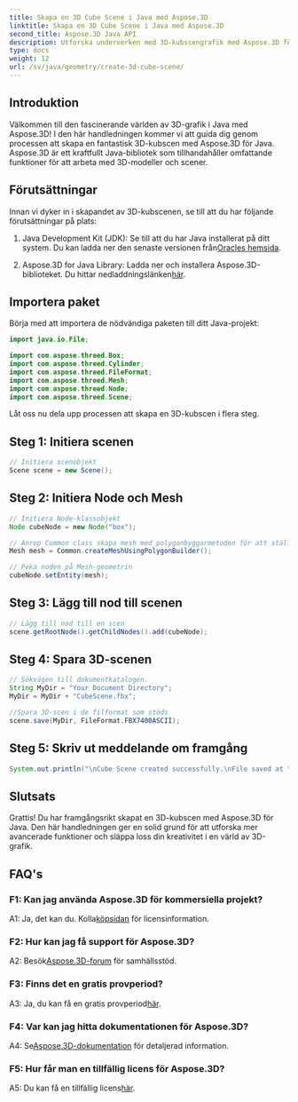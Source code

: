 ```yaml
---
title: Skapa en 3D Cube Scene i Java med Aspose.3D
linktitle: Skapa en 3D Cube Scene i Java med Aspose.3D
second_title: Aspose.3D Java API
description: Utforska underverken med 3D-kubscengrafik med Aspose.3D för Java. Skapa fantastiska scener utan ansträngning.
type: docs
weight: 12
url: /sv/java/geometry/create-3d-cube-scene/
---
```

## Introduktion

Välkommen till den fascinerande världen av 3D-grafik i Java med Aspose.3D! I den här handledningen kommer vi att guida dig genom processen att skapa en fantastisk 3D-kubscen med Aspose.3D för Java. Aspose.3D är ett kraftfullt Java-bibliotek som tillhandahåller omfattande funktioner för att arbeta med 3D-modeller och scener.

## Förutsättningar

Innan vi dyker in i skapandet av 3D-kubscenen, se till att du har följande förutsättningar på plats:

1.  Java Development Kit (JDK): Se till att du har Java installerat på ditt system. Du kan ladda ner den senaste versionen från[Oracles hemsida](https://www.oracle.com/java/).

2.  Aspose.3D for Java Library: Ladda ner och installera Aspose.3D-biblioteket. Du hittar nedladdningslänken[här](https://releases.aspose.com/3d/java/).

## Importera paket

Börja med att importera de nödvändiga paketen till ditt Java-projekt:

```java
import java.io.File;

import com.aspose.threed.Box;
import com.aspose.threed.Cylinder;
import com.aspose.threed.FileFormat;
import com.aspose.threed.Mesh;
import com.aspose.threed.Node;
import com.aspose.threed.Scene;
```

Låt oss nu dela upp processen att skapa en 3D-kubscen i flera steg.

## Steg 1: Initiera scenen

```java
// Initiera scenobjekt
Scene scene = new Scene();
```

## Steg 2: Initiera Node och Mesh

```java
// Initiera Node-klassobjekt
Node cubeNode = new Node("box");

// Anrop Common class skapa mesh med polygonbyggarmetoden för att ställa in mesh-instans
Mesh mesh = Common.createMeshUsingPolygonBuilder();

// Peka noden på Mesh-geometrin
cubeNode.setEntity(mesh);
```

## Steg 3: Lägg till nod till scenen

```java
// Lägg till nod till en scen
scene.getRootNode().getChildNodes().add(cubeNode);
```

## Steg 4: Spara 3D-scenen

```java
// Sökvägen till dokumentkatalogen.
String MyDir = "Your Document Directory";
MyDir = MyDir + "CubeScene.fbx";

//Spara 3D-scen i de filformat som stöds
scene.save(MyDir, FileFormat.FBX7400ASCII);
```

## Steg 5: Skriv ut meddelande om framgång

```java
System.out.println("\nCube Scene created successfully.\nFile saved at " + MyDir);
```

## Slutsats

Grattis! Du har framgångsrikt skapat en 3D-kubscen med Aspose.3D för Java. Den här handledningen ger en solid grund för att utforska mer avancerade funktioner och släppa loss din kreativitet i en värld av 3D-grafik.

## FAQ's

### F1: Kan jag använda Aspose.3D för kommersiella projekt?

 A1: Ja, det kan du. Kolla[köpsidan](https://purchase.aspose.com/buy) för licensinformation.

### F2: Hur kan jag få support för Aspose.3D?

 A2: Besök[Aspose.3D-forum](https://forum.aspose.com/c/3d/18) för samhällsstöd.

### F3: Finns det en gratis provperiod?

 A3: Ja, du kan få en gratis provperiod[här](https://releases.aspose.com/).

### F4: Var kan jag hitta dokumentationen för Aspose.3D?

 A4: Se[Aspose.3D-dokumentation](https://reference.aspose.com/3d/java/) för detaljerad information.

### F5: Hur får man en tillfällig licens för Aspose.3D?

 A5: Du kan få en tillfällig licens[här](https://purchase.aspose.com/temporary-license/).
